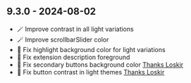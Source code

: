 ## 9.3.0 - 2024-08-02

- 🪄 Improve contrast in all light variations
- 🪄 Improve scrollbarSlider color
- 🐛 Fix highlight background color for light variations
- 🐛 Fix extension description foreground
- 🐛 Fix secondary buttons background color [Thanks Loskir](https://github.com/BeardedBear/bearded-theme/issues/191)
- 🐛 Fix button contrast in light themes [Thanks Loskir](https://github.com/BeardedBear/bearded-theme/issues/190)
